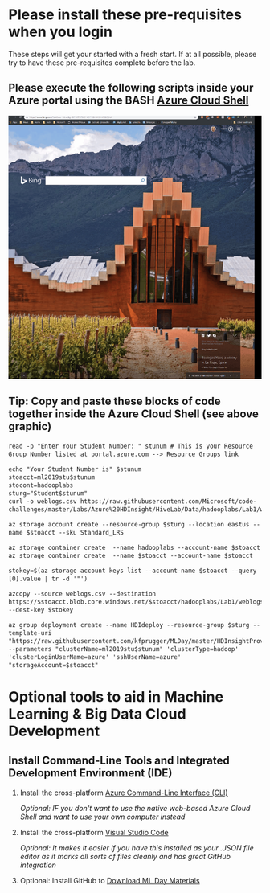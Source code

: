 # Please install these pre-requisites when you login

These steps will get your started with a fresh start. If at all possible, please try to have these pre-requisites complete before the lab.



## Please execute the following scripts inside your Azure portal using the BASH [Azure Cloud Shell](https://docs.microsoft.com/en-us/azure/cloud-shell/overview)
<img src="./media/OpenCloudShell.gif">

## **Tip: Copy and paste these blocks of code together inside the Azure Cloud Shell (see above graphic)**
```azurecli
read -p "Enter Your Student Number: " stunum # This is your Resource Group Number listed at portal.azure.com --> Resource Groups link
```
```
echo "Your Student Number is" $stunum
stoacct=ml2019stu$stunum
stocont=hadooplabs
sturg="Student$stunum"
curl -o weblogs.csv https://raw.githubusercontent.com/Microsoft/code-challenges/master/Labs/Azure%20HDInsight/HiveLab/Data/hadooplabs/Lab1/weblogs.csv
````
```
az storage account create --resource-group $sturg --location eastus --name $stoacct --sku Standard_LRS 
```
```
az storage container create  --name hadooplabs --account-name $stoacct
az storage container create  --name $stoacct --account-name $stoacct

```
```
stokey=$(az storage account keys list --account-name $stoacct --query [0].value | tr -d '"')
```
```
azcopy --source weblogs.csv --destination https://$stoacct.blob.core.windows.net/$stoacct/hadooplabs/Lab1/weblogs.csv --dest-key $stokey
```
```
az group deployment create --name HDIdeploy --resource-group $sturg --template-uri "https://raw.githubusercontent.com/kfprugger/MLDay/master/HDInsightProvision/template.json" --parameters "clusterName=ml2019stu$stunum" 'clusterType=hadoop' 'clusterLoginUserName=azure' 'sshUserName=azure' "storageAccount=$stoacct" 
```
# Optional tools to aid in Machine Learning & Big Data Cloud Development

## Install Command-Line Tools and Integrated Development Environment (IDE)

1. Install the cross-platform [Azure Command-Line Interface (CLI)](http://aka.ms/installCLI)  

	*Optional: IF you don't want to use the native web-based Azure Cloud Shell and want to use your own computer instead*
2. Install the cross-platform [Visual Studio Code](https://code.visualstudio.com/Download) 

	*Optional: It makes it easier if you have this installed as your .JSON file editor as it marks all sorts of files cleanly and has great GitHub integration*

3. Optional: Install GitHub to [Download ML Day Materials](https://desktop.github.com) </i>
